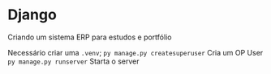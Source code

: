 # Django
Criando um sistema ERP para estudos e portfólio

Necessário criar uma `.venv`;
`py manage.py createsuperuser` Cria um OP User
`py manage.py runserver` Starta o server
